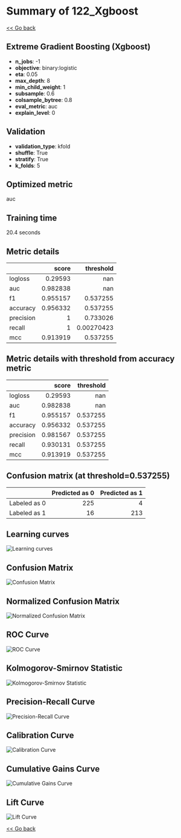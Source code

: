 # Summary of 122_Xgboost

[<< Go back](../README.md)


## Extreme Gradient Boosting (Xgboost)
- **n_jobs**: -1
- **objective**: binary:logistic
- **eta**: 0.05
- **max_depth**: 8
- **min_child_weight**: 1
- **subsample**: 0.6
- **colsample_bytree**: 0.8
- **eval_metric**: auc
- **explain_level**: 0

## Validation
 - **validation_type**: kfold
 - **shuffle**: True
 - **stratify**: True
 - **k_folds**: 5

## Optimized metric
auc

## Training time

20.4 seconds

## Metric details
|           |    score |    threshold |
|:----------|---------:|-------------:|
| logloss   | 0.29593  | nan          |
| auc       | 0.982838 | nan          |
| f1        | 0.955157 |   0.537255   |
| accuracy  | 0.956332 |   0.537255   |
| precision | 1        |   0.733026   |
| recall    | 1        |   0.00270423 |
| mcc       | 0.913919 |   0.537255   |


## Metric details with threshold from accuracy metric
|           |    score |   threshold |
|:----------|---------:|------------:|
| logloss   | 0.29593  |  nan        |
| auc       | 0.982838 |  nan        |
| f1        | 0.955157 |    0.537255 |
| accuracy  | 0.956332 |    0.537255 |
| precision | 0.981567 |    0.537255 |
| recall    | 0.930131 |    0.537255 |
| mcc       | 0.913919 |    0.537255 |


## Confusion matrix (at threshold=0.537255)
|              |   Predicted as 0 |   Predicted as 1 |
|:-------------|-----------------:|-----------------:|
| Labeled as 0 |              225 |                4 |
| Labeled as 1 |               16 |              213 |

## Learning curves
![Learning curves](learning_curves.png)
## Confusion Matrix

![Confusion Matrix](confusion_matrix.png)


## Normalized Confusion Matrix

![Normalized Confusion Matrix](confusion_matrix_normalized.png)


## ROC Curve

![ROC Curve](roc_curve.png)


## Kolmogorov-Smirnov Statistic

![Kolmogorov-Smirnov Statistic](ks_statistic.png)


## Precision-Recall Curve

![Precision-Recall Curve](precision_recall_curve.png)


## Calibration Curve

![Calibration Curve](calibration_curve_curve.png)


## Cumulative Gains Curve

![Cumulative Gains Curve](cumulative_gains_curve.png)


## Lift Curve

![Lift Curve](lift_curve.png)



[<< Go back](../README.md)
